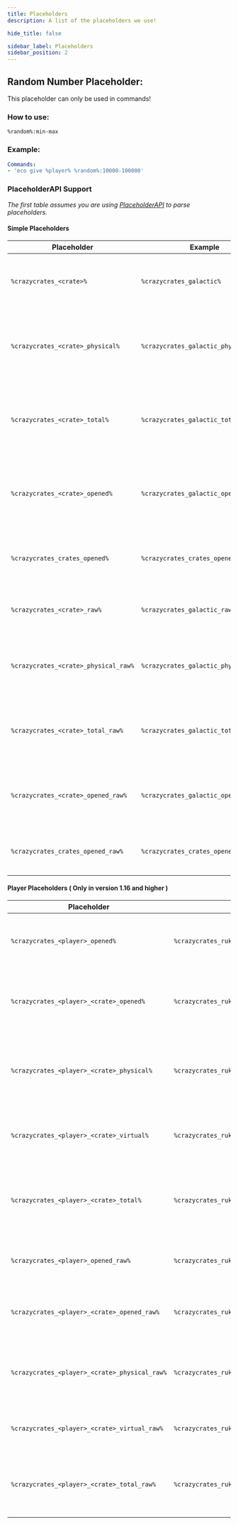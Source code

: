 ```yaml
---
title: Placeholders
description: A list of the placeholders we use!

hide_title: false

sidebar_label: Placeholders
sidebar_position: 2
---
```

## Random Number Placeholder:
This placeholder can only be used in commands!

### How to use:
`%random%:min-max`

### Example:
```yml
Commands:
- 'eco give %player% %random%:10000-100000'
```

### PlaceholderAPI Support
_The first table assumes you are using [PlaceholderAPI](https://hangar.papermc.io/HelpChat/PlaceholderAPI) to parse placeholders._

#### Simple Placeholders
| Placeholder                          | Example                               | Description                                                                    |
|--------------------------------------|---------------------------------------|--------------------------------------------------------------------------------|
| `%crazycrates_<crate>%`              | `%crazycrates_galactic%`              | Returns the formatted amount of virtual keys a player has.                     |
| `%crazycrates_<crate>_physical%`     | `%crazycrates_galactic_physical%`     | Returns the formatted amount of physical keys a player has in their inventory. |
| `%crazycrates_<crate>_total%`        | `%crazycrates_galactic_total%`        | Returns the formatted total amount of virtual and physical keys a player has.  |
| `%crazycrates_<crate>_opened%`       | `%crazycrates_galactic_opened%`       | Returns the formatted amount of times a player has opened an individual crate. |
| `%crazycrates_crates_opened%`        | `%crazycrates_crates_opened%`         | Returns the formatted total amount of crates opened.                           |
| `%crazycrates_<crate>_raw%`          | `%crazycrates_galactic_raw%`          | Returns the raw amount of virtual keys a player has.                           |
| `%crazycrates_<crate>_physical_raw%` | `%crazycrates_galactic_physical_raw%` | Returns the raw amount of physical keys a player has in their inventory.       |
| `%crazycrates_<crate>_total_raw%`    | `%crazycrates_galactic_total_raw%`    | Returns the raw total amount of virtual and physical keys a player has.        |
| `%crazycrates_<crate>_opened_raw%`   | `%crazycrates_galactic_opened_raw%`   | Returns the raw amount of times a player has opened an individual crate.       |
| `%crazycrates_crates_opened_raw%`    | `%crazycrates_crates_opened_raw%`     | Returns the raw total amount of crates opened.                                 |

#### Player Placeholders ( Only in version 1.16 and higher )
| Placeholder                                   | Example                                            | Description                                                                    |
|-----------------------------------------------|----------------------------------------------------|--------------------------------------------------------------------------------|
| `%crazycrates_<player>_opened%`               | `%crazycrates_rukkhadevata_opened%`                | Returns the formatted total amount of crates opened.                           |
| `%crazycrates_<player>_<crate>_opened%`       | `%crazycrates_rukkhadevata_galactic_opened%`       | Returns the formatted amount of this particular crate opened.                  |
| `%crazycrates_<player>_<crate>_physical%`     | `%crazycrates_rukkhadevata_galactic_physical%`     | Returns the formatted amount of physical keys a player has in their inventory. |
| `%crazycrates_<player>_<crate>_virtual%`      | `%crazycrates_rukkhadevata_galactic_virtual%`      | Returns the formatted amount of virtual keys a player has.                     |
| `%crazycrates_<player>_<crate>_total%`        | `%crazycrates_rukkhadevata_galactic_total%`        | Returns the formatted total amount of virtual and physical keys a player has.  |
| `%crazycrates_<player>_opened_raw%`           | `%crazycrates_rukkhadevata_opened_raw%`            | Returns the raw total amount of crates opened.                                 |
| `%crazycrates_<player>_<crate>_opened_raw%`   | `%crazycrates_rukkhadevata_galactic_opened_raw%`   | Returns the raw amount of this particular crate opened.                        |
| `%crazycrates_<player>_<crate>_physical_raw%` | `%crazycrates_rukkhadevata_galactic_physical_raw%` | Returns the raw amount of physical keys a player has in their inventory.       |
| `%crazycrates_<player>_<crate>_virtual_raw%`  | `%crazycrates_rukkhadevata_galactic_virtual_raw%`  | Returns the raw amount of virtual keys a player has.                           |
| `%crazycrates_<player>_<crate>_total_raw%`    | `%crazycrates_rukkhadevata_galactic_total_raw%`    | Returns the raw total amount of virtual and physical keys a player has.        |
